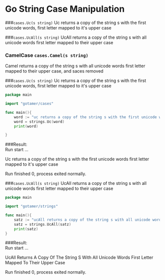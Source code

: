 Go String Case Manipulation
=======

###`cases.Uc(s string)`
Uc returns a copy of the string s with the first unicode words, first letter mapped to it's upper case  

###`cases.UcAll(s string)`
UcAll returns a copy of the string s with all unicode words first letter mapped to their upper case

### CamelCase `cases.Camel(s string)` 
Camel returns a copy of the string s with all unicode words first letter mapped to their upper case, and saces removed 


###`cases.Uc(s string)`
Uc returns a copy of the string s with the first unicode words, first letter mapped to it's upper case  

```go
package main

import "gotamer/cases"

func main(){
	word := "uc returns a copy of the string s with the first unicode words, first letter mapped to it's upper case\n"
	word = strings.Uc(word)
	print(word)

}
```
###Result:  
Run start ...

Uc returns a copy of the string s with the first unicode words first letter mapped to it's upper case  
 
Run finished 0, process exited normally.


###`cases.UcAll(s string)`
UcAll returns a copy of the string s with all unicode words first letter mapped to their upper case


```go
package main

import "gotamer/strings"

func main(){
	satz := "ucAll returns a copy of the string s with all unicode words first letter mapped to their upper case\n"
	satz = strings.UcAll(satz)
	print(satz)
}
```
###Result:  
Run start ...

UcAll Returns A Copy Of The String S With All Unicode Words First Letter Mapped To Their Upper Case  
 
Run finished 0, process exited normally.
